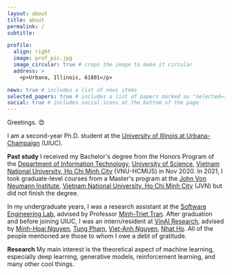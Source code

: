 ```yaml
---
layout: about
title: about
permalink: /
subtitle:

profile:
  align: right
  image: prof_pic.jpg
  image_circular: true # crops the image to make it circular
  address: >
    <p>Urbana, Illinois, 61801</p>

news: true # includes a list of news items
selected_papers: true # includes a list of papers marked as "selected={true}"
social: true # includes social icons at the bottom of the page
---
```


Greetings. :heart_eyes:

I am a second-year Ph.D. student at the [University of Illinois at Urbana-Champaign](https://illinois.edu/) (UIUC).

**Past study** I received my Bachelor's degree from the Honors Program of the [Department of Information Technology](https://www.fit.hcmus.edu.vn/vn/), [University of Science](https://hcmus.edu.vn/), [Vietnam National University, Ho Chi Minh City](https://vnuhcm.edu.vn/) (VNU-HCMUS) in Nov 2020. In 2021, I took graduate-level courses from a Master's program at the [John Von Neumann Institute](http://www.jvn.edu.vn/), [Vietnam National University, Ho Chi Minh City](https://vnuhcm.edu.vn/) (JVN) but did not finish the degree.

In my undergraduate years, I was a research assistant at the [Software Engineering Lab](https://www.selab.hcmus.edu.vn/), advised by Professor [Minh-Triet Tran](https://www.fit.hcmus.edu.vn/~tmtriet/). After graduation and before joining UIUC, I was an intern/resident at [VinAI Research](https://www.vinai.io/), advised by [Minh-Hoai Nguyen](https://www3.cs.stonybrook.edu/~minhhoai/), [Tung Pham](https://scholar.google.com/citations?user=KcUuEKsAAAAJ&hl=vi), [Viet-Anh Nguyen](http://www.vietanhnguyen.net/), [Nhat Ho](nhatptnk8912.github.io). All of the people mentioned are those to whom I owe a debt of gratitude.

**Research** My main interest is the theoretical aspect of machine learning, especially deep learning, generative models, reinforcement learning, and many other cool things.
